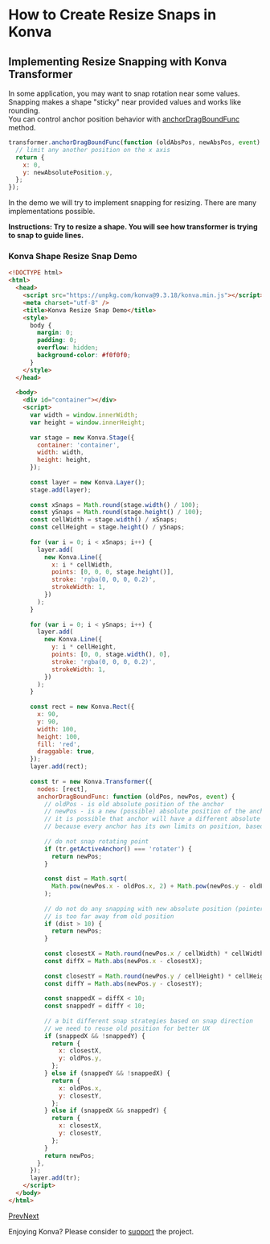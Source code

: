 # How to Create Resize Snaps in Konva

## Implementing Resize Snapping with Konva Transformer

In some application, you may want to snap rotation near some values. Snapping makes a shape "sticky" near provided values and works like rounding.  
You can control anchor position behavior with [anchorDragBoundFunc](https://konvajs.org/api/Konva.Transformer.html#anchorDragBoundFunc__anchor) method.

```javascript
transformer.anchorDragBoundFunc(function (oldAbsPos, newAbsPos, event) {  
  // limit any another position on the x axis  
  return {  
    x: 0,  
    y: newAbsolutePosition.y,  
  };  
});  
```

In the demo we will try to implement snapping for resizing. There are many implementations possible.

**Instructions: Try to resize a shape. You will see how transformer is trying to snap to guide lines.**

### Konva Shape Resize Snap Demo

```html
<!DOCTYPE html>
<html>
  <head>
    <script src="https://unpkg.com/konva@9.3.18/konva.min.js"></script>
    <meta charset="utf-8" />
    <title>Konva Resize Snap Demo</title>
    <style>
      body {
        margin: 0;
        padding: 0;
        overflow: hidden;
        background-color: #f0f0f0;
      }
    </style>
  </head>
  
  <body>
    <div id="container"></div>
    <script>
      var width = window.innerWidth;
      var height = window.innerHeight;
  
      var stage = new Konva.Stage({
        container: 'container',
        width: width,
        height: height,
      });
  
      const layer = new Konva.Layer();
      stage.add(layer);
  
      const xSnaps = Math.round(stage.width() / 100);
      const ySnaps = Math.round(stage.height() / 100);
      const cellWidth = stage.width() / xSnaps;
      const cellHeight = stage.height() / ySnaps;
  
      for (var i = 0; i < xSnaps; i++) {
        layer.add(
          new Konva.Line({
            x: i * cellWidth,
            points: [0, 0, 0, stage.height()],
            stroke: 'rgba(0, 0, 0, 0.2)',
            strokeWidth: 1,
          })
        );
      }
  
      for (var i = 0; i < ySnaps; i++) {
        layer.add(
          new Konva.Line({
            y: i * cellHeight,
            points: [0, 0, stage.width(), 0],
            stroke: 'rgba(0, 0, 0, 0.2)',
            strokeWidth: 1,
          })
        );
      }
  
      const rect = new Konva.Rect({
        x: 90,
        y: 90,
        width: 100,
        height: 100,
        fill: 'red',
        draggable: true,
      });
      layer.add(rect);
  
      const tr = new Konva.Transformer({
        nodes: [rect],
        anchorDragBoundFunc: function (oldPos, newPos, event) {
          // oldPos - is old absolute position of the anchor
          // newPos - is a new (possible) absolute position of the anchor based on pointer position
          // it is possible that anchor will have a different absolute position after this function
          // because every anchor has its own limits on position, based on resizing logic
  
          // do not snap rotating point
          if (tr.getActiveAnchor() === 'rotater') {
            return newPos;
          }
  
          const dist = Math.sqrt(
            Math.pow(newPos.x - oldPos.x, 2) + Math.pow(newPos.y - oldPos.y, 2)
          );
  
          // do not do any snapping with new absolute position (pointer position)
          // is too far away from old position
          if (dist > 10) {
            return newPos;
          }
  
          const closestX = Math.round(newPos.x / cellWidth) * cellWidth;
          const diffX = Math.abs(newPos.x - closestX);
  
          const closestY = Math.round(newPos.y / cellHeight) * cellHeight;
          const diffY = Math.abs(newPos.y - closestY);
  
          const snappedX = diffX < 10;
          const snappedY = diffY < 10;
  
          // a bit different snap strategies based on snap direction
          // we need to reuse old position for better UX
          if (snappedX && !snappedY) {
            return {
              x: closestX,
              y: oldPos.y,
            };
          } else if (snappedY && !snappedX) {
            return {
              x: oldPos.x,
              y: closestY,
            };
          } else if (snappedX && snappedY) {
            return {
              x: closestX,
              y: closestY,
            };
          }
          return newPos;
        },
      });
      layer.add(tr);
    </script>
  </body>
</html>
```

[Prev](/docs/select_and_transform/Rotation_Snaps.html "Rotation Snaps")[Next](/docs/select_and_transform/Stop_Transform.html "Stop Transform")

Enjoying Konva? Please consider to [support](/docs/donate.html) the project.